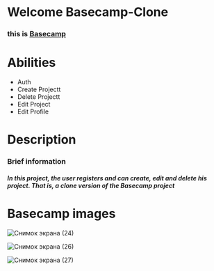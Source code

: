 # Welcome Basecamp-Clone 

<h3>this is <a href="https://basecamp-00.herokuapp.com/">Basecamp</a></h3>



# Abilities 
<ul>
<li>Auth</li>
<li>Create Projectt</li>
<li>Delete Projectt</li>
<li>Edit Project</li>
<li>Edit Profile</li>
</ul>

# Description 
<h3>Brief information</h3>
<h5>In this project, the user registers and can create, edit and delete his project. That is, a clone version of the Basecamp project</h5>


# Basecamp images

![Снимок экрана (24)](https://user-images.githubusercontent.com/106737645/190847864-290551e2-5545-46ab-8cc6-31f0bc800f7d.jpg)

![Снимок экрана (26)](https://user-images.githubusercontent.com/106737645/190847893-572cf0a6-a778-4cf4-be5d-3b9e4015d88e.jpg)

![Снимок экрана (27)](https://user-images.githubusercontent.com/106737645/190847897-ba8d1dcb-3eaf-4361-845d-b136214fe5a6.jpg)
